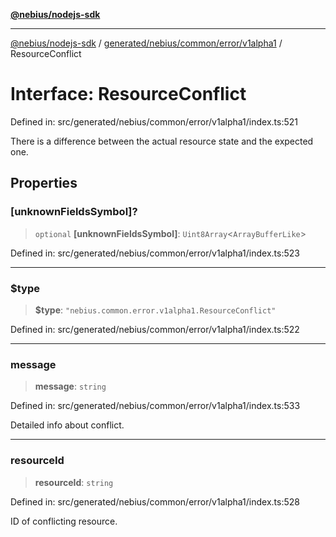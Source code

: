 [**@nebius/nodejs-sdk**](../../../../../../README.md)

***

[@nebius/nodejs-sdk](../../../../../../README.md) / [generated/nebius/common/error/v1alpha1](../README.md) / ResourceConflict

# Interface: ResourceConflict

Defined in: src/generated/nebius/common/error/v1alpha1/index.ts:521

There is a difference between the actual resource state and the expected one.

## Properties

### \[unknownFieldsSymbol\]?

> `optional` **\[unknownFieldsSymbol\]**: `Uint8Array`\<`ArrayBufferLike`\>

Defined in: src/generated/nebius/common/error/v1alpha1/index.ts:523

***

### $type

> **$type**: `"nebius.common.error.v1alpha1.ResourceConflict"`

Defined in: src/generated/nebius/common/error/v1alpha1/index.ts:522

***

### message

> **message**: `string`

Defined in: src/generated/nebius/common/error/v1alpha1/index.ts:533

Detailed info about conflict.

***

### resourceId

> **resourceId**: `string`

Defined in: src/generated/nebius/common/error/v1alpha1/index.ts:528

ID of conflicting resource.
